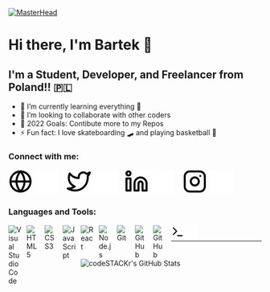 [![MasterHead](https://i.pinimg.com/736x/cc/54/f0/cc54f0b28376026979cec60f47f1469e.jpg)](https://dev.paczesny.pl/apps)

# Hi there, I'm Bartek 👋 

## I'm a Student, Developer, and Freelancer from Poland!! 🇵🇱

- 🌱 I’m currently learning everything 🤣
- 👯 I’m looking to collaborate with other coders
- 🥅 2022 Goals: Contibute more to my Repos
- ⚡ Fun fact: I love skateboarding 🛹 and playing basketball 🏀

### Connect with me:

[![website](./img/globe-light.svg)](https://dev.paczesny.pl#gh-light-mode-only)
[![website](./img/globe-dark.svg)](https://dev.paczesny.pl#gh-dark-mode-only)
&nbsp;&nbsp;
[![website](./img/twitter-light.svg)](https://twitter.com/bartosz_skejcik#gh-light-mode-only)
[![website](./img/twitter-dark.svg)](https://twitter.com/bartosz_skejcik#gh-dark-mode-only)
&nbsp;&nbsp;
[![website](./img/linkedin-light.svg)](https://linkedin.com/in/bartosz-skejcik#gh-light-mode-only)
[![website](./img/linkedin-dark.svg)](https://linkedin.com/in/bartosz-skejcik#gh-dark-mode-only)
&nbsp;&nbsp;
[![website](./img/instagram-light.svg)](https://instagram.com/bartosz_skejcik#gh-light-mode-only)
[![website](./img/instagram-dark.svg)](https://instagram.com/bartosz_skejcik#gh-dark-mode-only)

### Languages and Tools:

<img align="left" alt="Visual Studio Code" width="26px" src="https://cdn.jsdelivr.net/gh/devicons/devicon/icons/vscode/vscode-original.svg" style="padding-right:10px;" />

<img align="left" alt="HTML5" width="26px" src="https://cdn.jsdelivr.net/gh/devicons/devicon/icons/html5/html5-original.svg" style="padding-right:10px;" />

<img align="left" alt="CSS3" width="26px" src="https://cdn.jsdelivr.net/gh/devicons/devicon/icons/css3/css3-original.svg" style="padding-right:10px;" />

<img align="left" alt="JavaScript" width="26px" src="https://cdn.jsdelivr.net/gh/devicons/devicon/icons/javascript/javascript-original.svg" style="padding-right:10px;" />

<img align="left" alt="React" width="26px" src="https://cdn.jsdelivr.net/gh/devicons/devicon/icons/react/react-original.svg" style="padding-right:10px;" />

<img align="left" alt="Node.js" width="26px" src="https://cdn.jsdelivr.net/gh/devicons/devicon/icons/nodejs/nodejs-original.svg" style="padding-right:10px;" />

<img align="left" alt="Git" width="26px" src="https://cdn.jsdelivr.net/gh/devicons/devicon/icons/git/git-original.svg" style="padding-right:10px;" />

<img align="left" alt="GitHub" width="26px" src="https://user-images.githubusercontent.com/3369400/139447912-e0f43f33-6d9f-45f8-be46-2df5bbc91289.png" style="padding-right:10px;" />

[<img align="left" alt="GitHub" width="26px" src="https://user-images.githubusercontent.com/3369400/139448065-39a229ba-4b06-434b-bc67-616e2ed80c8f.png" style="padding-right:10px;" />](#gh-light-mode-only)
[<img align="left" alt="Terminal" width="26px" src="./img/terminal-light.svg" />](#gh-light-mode-only)
[<img align="left" alt="Terminal" width="26px" src="./img/terminal-dark.svg" />](#gh-dark-mode-only)

<br />

---

<img align="left" alt="codeSTACKr's GitHub Stats" src="https://github-readme-stats.vercel.app/api?username=bartosz-skejcik&show_icons=true&hide_border=false&title_color=06b6d4&icon_color=2563eb&bg_color=18181b&text_color=9ca3af&border_color=171717" />


[website]: https://dev.paczesny.pl
[twitter]: https://twitter.com/bartosz_skejcik
[instagram]: https://instagram.com/bartosz_skejcik/
[linkedin]: https://linkedin.com/in/bartosz-skejcik/